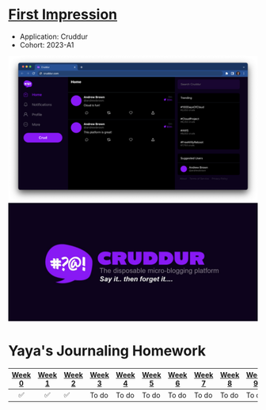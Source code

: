 # [First Impression](https://blog.yahya-abulhaj.dev/aws-cloud-project-bootcamp)


- Application: Cruddur
- Cohort: 2023-A1


<img src="_docs/assets/cruddur-screenshot.png" width="600" align="right">
<img src="_docs/assets/cruddur-banner.jpg" width="600">


# Yaya's Journaling Homework

| [Week 0](journal/week0.md) | [Week 1](journal/week1.md) | [Week 2](journal/week2.md) | [Week 3](journal/week3.md) | [Week 4](journal/week4.md) | [Week 5](journal/week5.md) | [Week 6](journal/week6.md) | [Week 7](journal/week7.md) | [Week 8](journal/week8.md) | [Week 9](journal/week9.md) | [Week 10](journal/week10.md) | [Week 11](journal/week11.md) | [Week 12](journal/week12.md) | [Week 13](journal/week13.md) |
| :---: | :---: | --- | --- | --- | --- | --- | --- | --- | --- | --- | --- | --- | --- |
| ✅ | ✅ | ✅ | To do | To do | To do | To do | To do | To do | To do | To do | To do | To do | To do |

